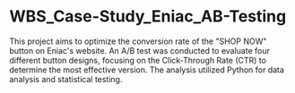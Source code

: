 # WBS_Case-Study_Eniac_AB-Testing
This project aims to optimize the conversion rate of the "SHOP NOW" button on Eniac's website. An A/B test was conducted to evaluate four different button designs, focusing on the Click-Through Rate (CTR) to determine the most effective version. The analysis utilized Python for data analysis and statistical testing.

